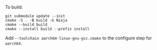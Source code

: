To build:
```
git submodule update --init
cmake -S . -B build -G Ninja
cmake --build build
cmake --install build --prefix install
```
Add `--toolchain aarch64-linux-gnu-gcc.cmake` to the configure step for `aarch64`.
